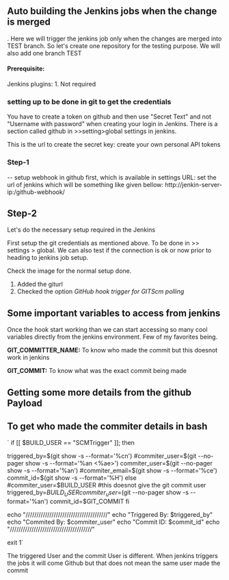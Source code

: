 ## Auto building the Jenkins jobs when the change is merged
.
Here we will trigger the jenkins job only when the changes are merged into TEST branch. So let's create one repository for the testing purpose. We will also add one branch TEST

#### Prerequisite:
Jenkins plugins:
    1. Not required
    
### setting up to be done in git to get the credentials
You have to create a token on github and then use "Secret Text" and not "Username with password" when creating your login in Jenkins. There is a section called github in >>setting>global settings in jenkins. 

This is the url to create the secret key: 
create your own personal API tokens 

### Step-1 
-- setup webhook in github first, which is available in settings
   URL: set the url of jenkins which will be something like given bellow:
      http://jenkin-server-ip:<port>/github-webhook/

## Step-2
Let's do the necessary setup required in the Jenkins

First setup the git credentials as mentioned above. To be done in >> settings > global. We can also test if the connection is ok or now prior to heading to jenkins job setup.

Check the image for the normal setup done.
1. Added the giturl 
2. Checked the option *GitHub hook trigger for GITScm polling*

## Some important variables to access from jenkins
Once the hook start working than we can start accessing so many cool variables directly from the jenkins environment. Few of my favorites being.

**GIT_COMMITTER_NAME:** To know who made the commit but this doesnot work in jenkins

**GIT_COMMIT:** To know what was the exact commit being made

## Getting some more details from the github Payload


## To get who made the commiter details in bash

`
if [[ $BUILD_USER == "SCMTrigger" ]]; then

   triggered_by=$(git show -s --format='%cn')
   #commiter_user=$(git --no-pager show -s --format='%an <%ae>')
   commiter_user=$(git --no-pager show -s --format='%an')
   #commiter_email=$(git show -s --format='%ce')
   commit_id=$(git show -s --format='%H')
else
   #commiter_user=$BUILD_USER #this doesnot give the git commit user
   triggered_by=$BUILD_USER
   commiter_user=$(git --no-pager show -s --format='%an')
   commit_id=$GIT_COMMIT
fi


echo "//////////////////////////////////////"
echo "Triggered By: $triggered_by"
echo "Commited By: $commiter_user"
echo "Commit ID: $commit_id"
echo "//////////////////////////////////////"

exit 1`

The triggered User and the commit User is different. When jenkins triggers the jobs it will come Github but that does not mean the same user made the commit 
